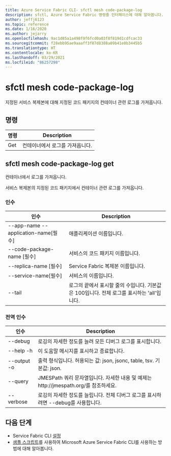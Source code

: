 ```yaml
---
title: Azure Service Fabric CLI- sfctl mesh code-package-log
description: sfctl, Azure Service Fabric 명령줄 인터페이스에 대해 알아봅니다. 지정된 코드 패키지에 대한 로그를 가져오기 위한 명령 목록이 포함되어 있습니다.
author: jeffj6123
ms.topic: reference
ms.date: 1/16/2020
ms.author: jejarry
ms.openlocfilehash: 9ac1d85a1a498f9f6fcd0a03f8f819d1cdfcac33
ms.sourcegitcommit: f28ebb95ae9aaaff3f87d8388a09b41e0b3445b5
ms.translationtype: HT
ms.contentlocale: ko-KR
ms.lasthandoff: 03/29/2021
ms.locfileid: "86257298"
---
```

# <a name="sfctl-mesh-code-package-log"></a>sfctl mesh code-package-log
지정된 서비스 복제본에 대해 지정된 코드 패키지의 컨테이너 관련 로그를 가져옵니다.

## <a name="commands"></a>명령

|명령|Description|
| --- | --- |
| Get | 컨테이너에서 로그를 가져옵니다. |

## <a name="sfctl-mesh-code-package-log-get"></a>sfctl mesh code-package-log get
컨테이너에서 로그를 가져옵니다.

서비스 복제본의 지정된 코드 패키지에서 컨테이너 관련 로그를 가져옵니다.

### <a name="arguments"></a>인수

|인수|Description|
| --- | --- |
| --app-name --application-name[필수] | 애플리케이션 이름입니다. |
| --code-package-name           [필수] | 서비스의 코드 패키지 이름입니다. |
| --replica-name                [필수] | Service Fabric 복제본 이름입니다. |
| --service-name[필수] | 서비스의 이름입니다. |
| --tail | 로그의 끝에서 표시할 줄의 수입니다. 기본값은 100입니다. 전체 로그를 표시하는 'all'입니다. |

### <a name="global-arguments"></a>전역 인수

|인수|Description|
| --- | --- |
| --debug | 로깅의 자세한 정도를 늘려 모든 디버그 로그를 표시합니다. |
| --help -h | 이 도움말 메시지를 표시하고 종료합니다. |
| --output -o | 출력 형식입니다.  허용되는 값\: json, jsonc, table, tsv.  기본값\: json. |
| --query | JMESPath 쿼리 문자열입니다. 자세한 내용 및 예제는 http\://jmespath.org/를 참조하세요. |
| --verbose | 로깅의 자세한 정도를 늘립니다. 전체 디버그 로그를 표시하려면 --debug를 사용합니다. |


## <a name="next-steps"></a>다음 단계
- Service Fabric CLI [설정](service-fabric-cli.md)
- [샘플 스크립트](./scripts/sfctl-upgrade-application.md)를 사용하여 Microsoft Azure Service Fabric CLI를 사용하는 방법에 대해 알아봅니다.
